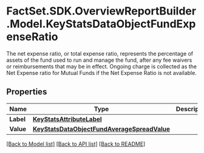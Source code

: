 # FactSet.SDK.OverviewReportBuilder.Model.KeyStatsDataObjectFundExpenseRatio
The net expense ratio, or total expense ratio, represents the percentage of assets of the fund used to run and manage the fund, after any fee waivers or reimbursements that may be in effect. Ongoing charge is collected as the Net Expense ratio for Mutual Funds if the Net Expense Ratio is not available.

## Properties

Name | Type | Description | Notes
------------ | ------------- | ------------- | -------------
**Label** | [**KeyStatsAttributeLabel**](KeyStatsAttributeLabel.md) |  | 
**Value** | [**KeyStatsDataObjectFundAverageSpreadValue**](KeyStatsDataObjectFundAverageSpreadValue.md) |  | 

[[Back to Model list]](../README.md#documentation-for-models) [[Back to API list]](../README.md#documentation-for-api-endpoints) [[Back to README]](../README.md)

